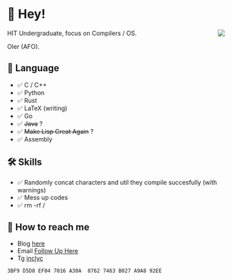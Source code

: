 # 👋 Hey!

<img align="right" src="https://github-readme-stats.vercel.app/api?username=inclyc&show_icons=true&hide_title=false" />

HIT Undergraduate, focus on Compilers / OS.

OIer (AFO).

## 💬 Language

- ✅  C / C++
- ✅  Python
- ✅  Rust
- ✅  LaTeX (writing)
- ✅  Go
- ✅  ~~Java~~ ?
- ✅  ~~Make Lisp Great Again~~ ?
- ✅  Assembly

## 🛠 Skills

- ✅  Randomly concat characters and util they compile succesfully (with warnings)
- ✅  Mess up codes
- ✅  rm -rf /

## 📮 How to reach me

- Blog [here](https://www.inclyc.cn/)
- Email [Follow Up Here](mailto:me@inclyc.cn)
- Tg [inclyc](https://t.me/inclyc)

```
3BF9 D5D8 EF04 7016 A30A  8762 7463 B027 A9A8 92EE
```
